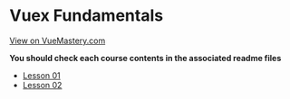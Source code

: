 # Vuex Fundamentals
[View on VueMastery.com](https://vuemastery.com/courses/vuex-fundamentals)

**You should check each course contents in the associated readme files**

* [Lesson 01](https://player.vimeo.com/video/515894346?autoplay=1&app_id=122963)
* [Lesson 02](https://player.vimeo.com/video/529759116?autoplay=1&app_id=122963)
